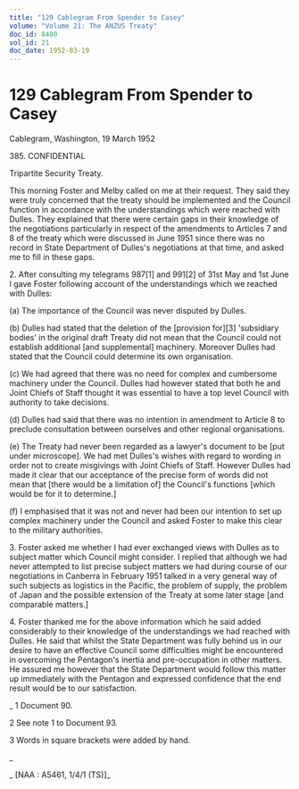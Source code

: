 ```yaml
---
title: "129 Cablegram From Spender to Casey"
volume: "Volume 21: The ANZUS Treaty"
doc_id: 8480
vol_id: 21
doc_date: 1952-03-19
---
```


# 129 Cablegram From Spender to Casey

Cablegram, Washington, 19 March 1952

385\. CONFIDENTIAL

Tripartite Security Treaty.

This morning Foster and Melby called on me at their request. They said they were truly concerned that the treaty should be implemented and the Council function in accordance with the understandings which were reached with Dulles. They explained that there were certain gaps in their knowledge of the negotiations particularly in respect of the amendments to Articles 7 and 8 of the treaty which were discussed in June 1951 since there was no record in State Department of Dulles's negotiations at that time, and asked me to fill in these gaps.

2\. After consulting my telegrams 987[1] and 991[2] of 31st May and 1st June I gave Foster following account of the understandings which we reached with Dulles:

(a) The importance of the Council was never disputed by Dulles.

(b) Dulles had stated that the deletion of the [provision for][3] 'subsidiary bodies' in the original draft Treaty did not mean that the Council could not establish additional [and supplemental] machinery. Moreover Dulles had stated that the Council could determine its own organisation.

(c) We had agreed that there was no need for complex and cumbersome machinery under the Council. Dulles had however stated that both he and Joint Chiefs of Staff thought it was essential to have a top level Council with authority to take decisions.

(d) Dulles had said that there was no intention in amendment to Article 8 to preclude consultation between ourselves and other regional organisations.

(e) The Treaty had never been regarded as a lawyer's document to be [put under microscope]. We had met Dulles's wishes with regard to wording in order not to create misgivings with Joint Chiefs of Staff. However Dulles had made it clear that our acceptance of the precise form of words did not mean that [there would be a limitation of] the Council's functions [which would be for it to determine.]

(f) I emphasised that it was not and never had been our intention to set up complex machinery under the Council and asked Foster to make this clear to the military authorities.

3\. Foster asked me whether I had ever exchanged views with Dulles as to subject matter which Council might consider. I replied that although we had never attempted to list precise subject matters we had during course of our negotiations in Canberra in February 1951 talked in a very general way of such subjects as logistics in the Pacific, the problem of supply, the problem of Japan and the possible extension of the Treaty at some later stage [and comparable matters.]

4\. Foster thanked me for the above information which he said added considerably to their knowledge of the understandings we had reached with Dulles. He said that whilst the State Department was fully behind us in our desire to have an effective Council some difficulties might be encountered in overcoming the Pentagon's inertia and pre-occupation in other matters. He assured me however that the State Department would follow this matter up immediately with the Pentagon and expressed confidence that the end result would be to our satisfaction.

_ 1 Document 90.

2 See note 1 to Document 93.

3 Words in square brackets were added by hand.

_

_ [NAA : A5461, 1/4/1 (TS)]_
